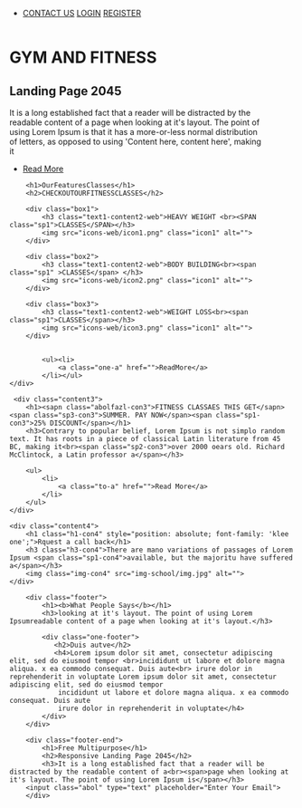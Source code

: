 <html lang="en">
<head>
    <meta charset="UTF-8">
    <link rel="stylesheet" href="css-school/css-web-school.css">
    <title>Document</title>
    <link rel="stylesheet" href="https://cdnjs.cloudflare.com/ajax/libs/font-awesome/6.0.0/css/all.min.css">
    <link rel="stylesheet" href="https://fonts.googleapis.com/css?family=Roboto">
    <link rel="stylesheet" href="https://fonts.googleapis.com/css?family=Montserrat">
    <link rel="stylesheet" href="https://fonts.googleapis.com/css?family=Gugi">
    <link rel="stylesheet" href="https://fonts.googleapis.com/css?family=Quicksand">
    <link rel="stylesheet" href="https://fonts.googleapis.com/css?family=Marmelad">
    <link rel="stylesheet" href="https://fonts.googleapis.com/css?family=Klee+One">
    <link rel="stylesheet" href="https://fonts.googleapis.com/css?family=Nunito">

   </head>
   <body>
    <div class="content1">
        <img class="img-man" src="img-school/toy_img.png" alt="">
        <ul>
            <li>
                <a class="us" href="">CONTACT US</a> <a class="log" href="">LOGIN</a> <a class="register" href="">REGISTER</a>
            </li>
        </ul>
        <img class="logo" src="img-school/logo.png" alt="">
        <h1 class="h1-content1">GYM AND FITNESS</h1>
        <h2 class="h2-content1">Landing Page 2045</h2>
        <p>It is a long established fact that a reader will be distracted by the<br> readable content of a page when looking at it's layout. The point of<br> using Lorem Ipsum is that it has a more-or-less normal distribution<br> of letters, as opposed to using 'Content here, content here', making<br> it</p>
        <ul class="abol-con">
            <li>
                <a class="ul-li-a" href="">Read More</a>
            </li>
        </ul>
    </div>
    <div class="content2">

        <h1>OurFeaturesClasses</h1>
        <h2>CHECKOUTOURFITNESSCLASSES</h2>
       
        <div class="box1">
            <h3 class="text1-content2-web">HEAVY WEIGHT <br><SPAN class="sp1">CLASSES</SPAN></h3>
            <img src="icons-web/icon1.png" class="icon1" alt=""> 
        </div>

        <div class="box2">
            <h3 class="text1-content2-web">BODY BUILDING<br><span class="sp1" >CLASSES</span> </h3>
            <img src="icons-web/icon2.png" class="icon1" alt="">
        </div>

        <div class="box3">
            <h3 class="text1-content2-web">WEIGHT LOSS<br><span class="sp1">CLASSES</span></h3>
            <img src="icons-web/icon3.png" class="icon1" alt="">
        </div>


            <ul><li>
                <a class="one-a" href="">ReadMore</a>
            </li></ul>
    </div>

     <div class="content3">
        <h1><sapn class="abolfazl-con3">FITNESS CLASSAES THIS GET</sapn> <span class="sp3-con3">SUMMER. PAY NOW</span><span class="sp1-con3">25% DISCOUNT</span></h1>
        <h3>Contrary to popular belief, Lorem Ipsum is not simplo random text. It has roots in a piece of classical Latin literature from 45 BC, making it<br><span class="sp2-con3">over 2000 oears old. Richard McClintock, a Latin professor a</span></h3>
        
        <ul>
            <li>
                <a class="to-a" href="">Read More</a>
            </li>
        </ul>
    </div>

    <div class="content4">
        <h1 class="h1-con4" style="position: absolute; font-family: 'klee one';">Rquest a call back</h1>
        <h3 class="h3-con4">There are mano variations of passages of Lorem Ipsum <span class="sp1-con4">available, but the majoritu have suffered a</span></h3>
        <img class="img-con4" src="img-school/img.jpg" alt="">
    </div>

        <div class="footer">
            <h1><b>What People Says</b></h1>
            <h3>looking at it's layout. The point of using Lorem Ipsumreadable content of a page when looking at it's layout.</h3>

            <div class="one-footer">
               <h2>Duis autve</h2>
               <h4>Lorem ipsum dolor sit amet, consectetur adipiscing elit, sed do eiusmod tempor <br>incididunt ut labore et dolore magna aliqua. x ea commodo consequat. Duis aute<br> irure dolor in reprehenderit in voluptate Lorem ipsum dolor sit amet, consectetur adipiscing elit, sed do eiusmod tempor 
                incididunt ut labore et dolore magna aliqua. x ea commodo consequat. Duis aute
                irure dolor in reprehenderit in voluptate</h4>
            </div>
        </div>

        <div class="footer-end">
            <h1>Free Multipurpose</h1>
            <h2>Responsive Landing Page 2045</h2>
            <h3>It is a long established fact that a reader will be distracted by the readable content of a<br><span>page when looking at it's layout. The point of using Lorem Ipsum is</span></h3>
        <input class="abol" type="text" placeholder="Enter Your Email">
        </div>
   </body>
   </html>
